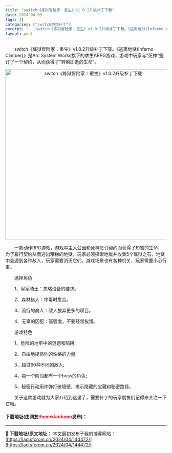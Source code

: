 ```yaml
---
title: "switch《炼狱冒险家：重生》v1.0.2升级补丁下载"
date: 2024-04-09
tags: []
categories: ["switch游戏补丁"]
excerpt: "　　switch《炼狱冒险家：重生》v1.0.2升级补丁下载。《逃离地狱(Inferno Climber)》是Arc System Works旗下的求生ARPG游戏，游戏中玩家与&ldquo;死神&rdquo;签订了一个契约，从而获得了&ldquo;转瞬即逝的生命&rdquo;。 　　一款动作RPG&hellip;"
layout: post
---
```


 <p>　　switch《炼狱冒险家：重生》v1.0.2升级补丁下载。《逃离地狱(Inferno Climber)》是Arc System Works旗下的求生ARPG游戏，游戏中玩家与&ldquo;死神&rdquo;签订了一个契约，从而获得了&ldquo;转瞬即逝的生命&rdquo;。</p> <p align="center"><img align="" border="0" src="https://lad.sfcrom.cn/wp-content/uploads/2024/04/20240409_661524621d2e6.webp" width="533" alt="switch《炼狱冒险家：重生》v1.0.2升级补丁下载" /></p> <p>　　一款动作RPG游戏，游戏中主人公因和死神签订契约而获得了短暂的生命，为了履行契约从而逃出糟糕的地狱，玩家必须探索地狱并收集5个炼狱之石，地狱中会遇到各种敌人，玩家需要消灭它们，游戏场景也有各种机关，玩家需要小心行事。</p> <p>　　选择角色</p> <p>　　1、皇家骑士：忽略设备的要求。</p> <p>　　2、森林猎人：中毒时愈合。</p> <p>　　3、流行的商人：敌人放弃更多的项目。</p> <p>　　4、无辜的囚犯：高强度，不要经常挨饿。</p> <p>　　游戏特色</p> <p>　　1、危险的地牢中的谜题和陷阱;</p> <p>　　2、自由地提高你的性格的力量;</p> <p>　　3、超过90种不同的敌人;</p> <p>　　4、每一个阶段都有一个boss的角色;</p> <p>　　5、秘密行动用炸弹打破墙壁，揭示隐藏的宝藏和秘密路径。</p> <p>　　关于这款游戏就为大家介绍到这里了，需要补丁的玩家朋友们记得来关注一下它哦。</p> <p><h4>下载地址(由网友<font color="red">thenextautumn</font>发布)：</h4></p> 

---
📖 **下载地址/原文地址：** 本文最初发布于我的博客网站：[https://lad.sfcrom.cn/2024/04/144472/](https://lad.sfcrom.cn/2024/04/144472/)
